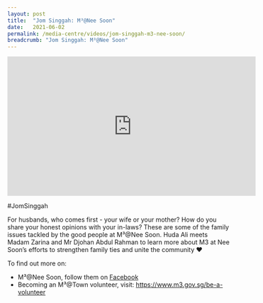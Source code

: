 ```yaml
---
layout: post
title:  "Jom Singgah: M³@Nee Soon"
date:   2021-06-02
permalink: /media-centre/videos/jom-singgah-m3-nee-soon/
breadcrumb: "Jom Singgah: M³@Nee Soon"
---
```


<div class="bp-youtube">
<iframe width="560" height="315" src="https://www.youtube.com/embed/pmrJDgjpKRM" title="YouTube video player" frameborder="0" allow="accelerometer; autoplay; clipboard-write; encrypted-media; gyroscope; picture-in-picture" allowfullscreen></iframe>
</div>

#JomSinggah

For husbands, who comes first - your wife or your mother? How do you share your honest opinions with your in-laws? These are some of the family issues tackled by the good people at M³@Nee Soon.
Huda Ali meets Madam Zarina and Mr Djohan Abdul Rahman to learn more about M3 at Nee Soon’s efforts to strengthen family ties and unite the community ❤️

To find out more on:
- M³@Nee Soon, follow them on [Facebook](https://bit.ly/m3atneesoon)
- Becoming an M³@Town volunteer, visit: https://www.m3.gov.sg/be-a-volunteer
